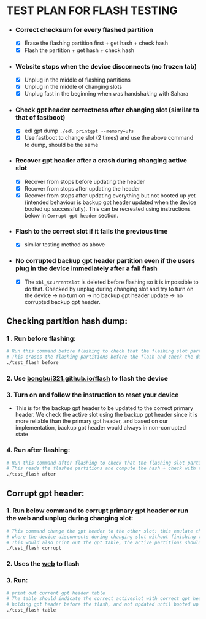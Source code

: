 # TEST PLAN FOR FLASH TESTING

- ### Correct checksum for every flashed partition
  - [x] Erase the flashing partition first + get hash + check hash
  - [x] Flash the partition + get hash + check hash
- ### Website stops when the device disconnects (no frozen tab)
  - [x] Unplug in the middle of flashing partitions
  - [x] Unplug in the middle of changing slots
  - [x] Unplug fast in the beginning when was handshaking with Sahara
- ### Check gpt header correctness after changing slot (similar to that of fastboot)
  - [x] edl gpt dump `./edl printgpt --memory=ufs`
  - [x] Use fastboot to change slot (2 times) and use the above command to dump, should be the same
- ### Recover gpt header after a crash during changing active slot
  - [x] Recover from stops before updating the header
  - [x] Recover from stops after updating the header
  - [x] Recover from stops after updating everything but not booted up yet (intended behaviour is backup gpt header updated when the device booted up successfully). This can be recreated using instructions below in `Corrupt gpt header` section.
- ### Flash to the correct slot if it fails the previous time
  - [x] similar testing method as above
- ### No corrupted backup gpt header partition even if the users plug in the device immediately after a fail flash
  - [x] The `xbl_$currentslot` is deleted before flashing so it is impossible to do that. Checked by unplug during changing slot and try to turn on the device -> no turn on -> no backup gpt header update -> no corrupted backup gpt header.


## Checking partition hash dump:
### 1 . Run before flashing:
```bash
# Run this command before flashing to check that the flashing slot partitions don't have the images
# This erases the flashing partitions before the flash and check the data within them
./test_flash before
```
### 2. Use [bongbui321.github.io/flash](bongbui321.github.io/flash) to flash the device
### 3. Turn on and follow the instruction to reset your device
  - This is for the backup gpt header to be updated to the correct primary header. We check the active slot using the backup gpt header since it is more reliable than the primary gpt header, and based on our implementation, backup gpt header would always in non-corrupted state
### 4. Run after flashing:
```bash
# Run this command after flashing to check that the flashing slot partitions are the same as the images
# This reads the flashed partitions and compute the hash + check with the hash of the images
./test_flash after
```

## Corrupt gpt header:
### 1. Run below command to corrupt primary gpt header or run the web and unplug during changing slot:
```bash
# This command change the gpt header to the other slot: this emulate the situation
# where the device disconnects during changing slot without finishing the command
# This would also print out the gpt table, the active partitions should be opposite to your actual current active
./test_flash corrupt
```

### 2. Uses the [web](bongbui321/github.io/flash) to flash

### 3. Run:
```bash
# print out current gpt header table
# The table should indicate the correct activeslot with correct gpt header since it was recovered by the backup which was still
# holding gpt header before the flash, and not updated until booted up successfully
./test_flash table
```

